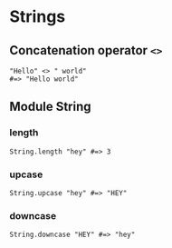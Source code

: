 # Strings

## Concatenation operator `<>`

```
"Hello" <> " world" 
#=> "Hello world"
```

## Module String

### length

```
String.length "hey" #=> 3
```

### upcase

```
String.upcase "hey" #=> "HEY"
```

### downcase

```
String.downcase "HEY" #=> "hey"
```
